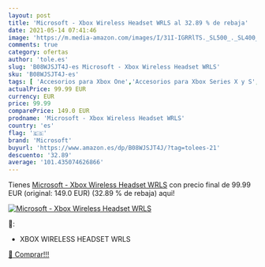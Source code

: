 ```yaml
---
layout: post
title: 'Microsoft - Xbox Wireless Headset WRLS al 32.89 % de rebaja'
date: 2021-05-14 07:41:46
image: 'https://m.media-amazon.com/images/I/31I-IGRRlTS._SL500_._SL400_.jpg'
comments: true
category: ofertas
author: 'tole.es'
slug: 'B08WJSJT4J-es Microsoft - Xbox Wireless Headset WRLS'
sku: 'B08WJSJT4J-es'
tags: [ 'Accesorios para Xbox One','Accesorios para Xbox Series X y S','Auriculares gaming para Xbox One','Auriculares para Xbox Series X y S','Electrónica','Hardware y juegos para Xbox One','Hardware y juegos para Xbox Series X y S','Videojuegos','microsoft','xbox', ]
actualPrice: 99.99 EUR
currency: EUR
price: 99.99
comparePrice: 149.0 EUR
prodname: 'Microsoft - Xbox Wireless Headset WRLS'
country: 'es'
flag: '🇪🇸'
brand: 'Microsoft'
buyurl: 'https://www.amazon.es/dp/B08WJSJT4J/?tag=tolees-21'
descuento: '32.89'
average: '101.435074626866'
---
```


Tienes [Microsoft - Xbox Wireless Headset WRLS](https://www.amazon.es/dp/B08WJSJT4J/?tag=tolees-21) con precio final de  99.99 EUR (original: 149.0 EUR) (32.89 %  de rebaja) aqui!

[![Microsoft - Xbox Wireless Headset WRLS](https://m.media-amazon.com/images/I/31I-IGRRlTS._SL500_._SL400_.jpg)](https://www.amazon.es/dp/B08WJSJT4J/?tag=tolees-21)

🔎:

- XBOX WIRELESS HEADSET WRLS

[🛒 Comprar!!!](https://www.amazon.es/dp/B08WJSJT4J/?tag=tolees-21)
